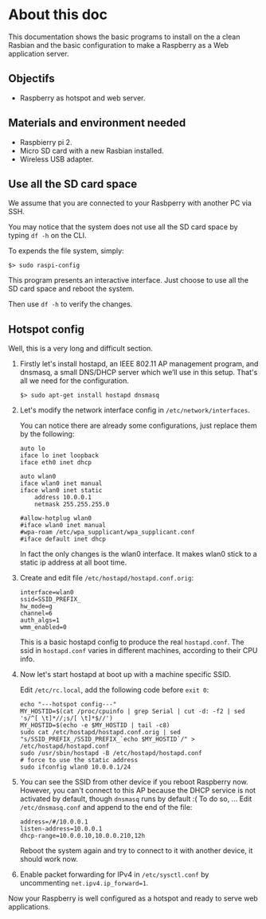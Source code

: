 # About this doc

This documentation shows the basic programs to install on the a clean Rasbian
and the basic configuration to make a Raspberry as a Web application server.


## Objectifs

* Raspberry as hotspot and web server.

## Materials and environment needed

* Raspbierry pi 2.
* Micro SD card with a new Rasbian installed.
* Wireless USB adapter.


## Use all the SD card space

We assume that you are connected to your Rasbperry with another
PC via SSH.

You may notice that the system does not use all the SD card space
by typing `df -h` on the CLI.

To expends the file system, simply:

    $> sudo raspi-config

This program presents an interactive interface.
Just choose to use all the SD card space and reboot the system.

Then use `df -h` to verify the changes.


## Hotspot config

Well, this is a very long and difficult section.

1. Firstly let's install hostapd, an IEEE 802.11 AP management program,
and dnsmasq, a small DNS/DHCP server which we’ll use in this setup.
That's all we need for the configuration.

    ```
    $> sudo apt-get install hostapd dnsmasq
    ```

2. Let's modify the network interface config in `/etc/network/interfaces`.

    You can notice there are already some configurations, just replace them
    by the following:

    ```
    auto lo
    iface lo inet loopback
    iface eth0 inet dhcp

    auto wlan0
    iface wlan0 inet manual
    iface wlan0 inet static
        address 10.0.0.1
        netmask 255.255.255.0

    #allow-hotplug wlan0
    #iface wlan0 inet manual
    #wpa-roam /etc/wpa_supplicant/wpa_supplicant.conf
    #iface default inet dhcp
    ```

    In fact the only changes is the wlan0 interface.
    It makes wlan0 stick to a static ip address at all boot time.


3. Create and edit file `/etc/hostapd/hostapd.conf.orig`:

    ```
    interface=wlan0
    ssid=SSID_PREFIX_
    hw_mode=g
    channel=6
    auth_algs=1
    wmm_enabled=0
    ```

    This is a basic hostapd config to produce the real `hostapd.conf`.
    The ssid in `hostapd.conf` varies in different machines, according
    to their CPU info.


4. Now let's start hostapd at boot up with a machine specific SSID.

    Edit `/etc/rc.local`, add the following code before `exit 0`:

    ```
    echo "---hotspot config---"
    MY_HOSTID=$(cat /proc/cpuinfo | grep Serial | cut -d: -f2 | sed 's/^[ \t]*//;s/[ \t]*$//')
    MY_HOSTID=$(echo -e $MY_HOSTID | tail -c8)
    sudo cat /etc/hostapd/hostapd.conf.orig | sed "s/SSID_PREFIX_/SSID_PREFIX_`echo $MY_HOSTID`/" > /etc/hostapd/hostapd.conf
    sudo /usr/sbin/hostapd -B /etc/hostapd/hostapd.conf
    # force to use the static address
    sudo ifconfig wlan0 10.0.0.1/24
    ```


5. You can see the SSID from other device if you reboot Raspberry now.
However, you can't connect to this AP because the DHCP service is not
activated by default, though `dnsmasq` runs by default :(
    To do so, ...
    Edit `/etc/dnsmasq.conf` and append to the end of the file:

    ```
    address=/#/10.0.0.1
    listen-address=10.0.0.1
    dhcp-range=10.0.0.10,10.0.0.210,12h
    ```

    Reboot the system again and try to connect to it with another device, it should
    work now.

6. Enable packet forwarding for IPv4 in `/etc/sysctl.conf`
by uncommenting `net.ipv4.ip_forward=1`.


Now your Raspberry is well configured as a hotspot and ready to serve web applications.
